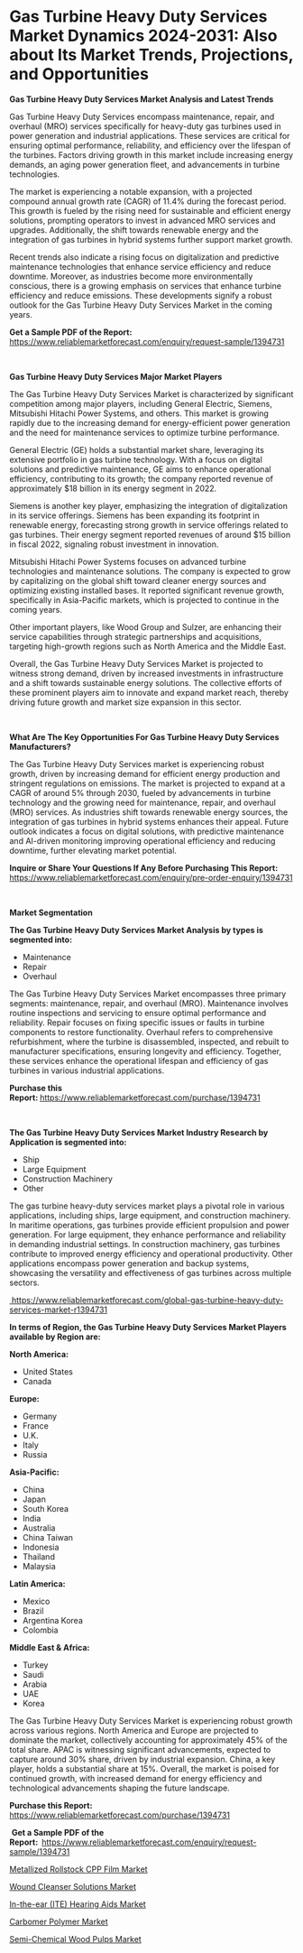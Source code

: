 <p><h1>Gas Turbine Heavy Duty Services Market Dynamics 2024-2031: Also about Its Market Trends, Projections, and Opportunities</h1></p><p><strong>Gas Turbine Heavy Duty Services Market Analysis and Latest Trends</strong></p>
<p><p>Gas Turbine Heavy Duty Services encompass maintenance, repair, and overhaul (MRO) services specifically for heavy-duty gas turbines used in power generation and industrial applications. These services are critical for ensuring optimal performance, reliability, and efficiency over the lifespan of the turbines. Factors driving growth in this market include increasing energy demands, an aging power generation fleet, and advancements in turbine technologies.</p><p>The market is experiencing a notable expansion, with a projected compound annual growth rate (CAGR) of 11.4% during the forecast period. This growth is fueled by the rising need for sustainable and efficient energy solutions, prompting operators to invest in advanced MRO services and upgrades. Additionally, the shift towards renewable energy and the integration of gas turbines in hybrid systems further support market growth.</p><p>Recent trends also indicate a rising focus on digitalization and predictive maintenance technologies that enhance service efficiency and reduce downtime. Moreover, as industries become more environmentally conscious, there is a growing emphasis on services that enhance turbine efficiency and reduce emissions. These developments signify a robust outlook for the Gas Turbine Heavy Duty Services Market in the coming years.</p></p>
<p><strong>Get a Sample PDF of the Report:&nbsp;</strong> <a href="https://www.reliablemarketforecast.com/enquiry/request-sample/1394731">https://www.reliablemarketforecast.com/enquiry/request-sample/1394731</a></p>
<p>&nbsp;</p>
<p><strong>Gas Turbine Heavy Duty Services Major Market Players</strong></p>
<p><p>The Gas Turbine Heavy Duty Services Market is characterized by significant competition among major players, including General Electric, Siemens, Mitsubishi Hitachi Power Systems, and others. This market is growing rapidly due to the increasing demand for energy-efficient power generation and the need for maintenance services to optimize turbine performance.</p><p>General Electric (GE) holds a substantial market share, leveraging its extensive portfolio in gas turbine technology. With a focus on digital solutions and predictive maintenance, GE aims to enhance operational efficiency, contributing to its growth; the company reported revenue of approximately $18 billion in its energy segment in 2022.</p><p>Siemens is another key player, emphasizing the integration of digitalization in its service offerings. Siemens has been expanding its footprint in renewable energy, forecasting strong growth in service offerings related to gas turbines. Their energy segment reported revenues of around $15 billion in fiscal 2022, signaling robust investment in innovation.</p><p>Mitsubishi Hitachi Power Systems focuses on advanced turbine technologies and maintenance solutions. The company is expected to grow by capitalizing on the global shift toward cleaner energy sources and optimizing existing installed bases. It reported significant revenue growth, specifically in Asia-Pacific markets, which is projected to continue in the coming years.</p><p>Other important players, like Wood Group and Sulzer, are enhancing their service capabilities through strategic partnerships and acquisitions, targeting high-growth regions such as North America and the Middle East.</p><p>Overall, the Gas Turbine Heavy Duty Services Market is projected to witness strong demand, driven by increased investments in infrastructure and a shift towards sustainable energy solutions. The collective efforts of these prominent players aim to innovate and expand market reach, thereby driving future growth and market size expansion in this sector.</p></p>
<p>&nbsp;</p>
<p><strong>What Are The Key Opportunities For Gas Turbine Heavy Duty Services Manufacturers?</strong></p>
<p><p>The Gas Turbine Heavy Duty Services market is experiencing robust growth, driven by increasing demand for efficient energy production and stringent regulations on emissions. The market is projected to expand at a CAGR of around 5% through 2030, fueled by advancements in turbine technology and the growing need for maintenance, repair, and overhaul (MRO) services. As industries shift towards renewable energy sources, the integration of gas turbines in hybrid systems enhances their appeal. Future outlook indicates a focus on digital solutions, with predictive maintenance and AI-driven monitoring improving operational efficiency and reducing downtime, further elevating market potential.</p></p>
<p><strong>Inquire or Share Your Questions If Any Before Purchasing This Report:</strong> <a href="https://www.reliablemarketforecast.com/enquiry/pre-order-enquiry/1394731">https://www.reliablemarketforecast.com/enquiry/pre-order-enquiry/1394731</a></p>
<p>&nbsp;</p>
<p><strong>Market Segmentation</strong></p>
<p><strong>The Gas Turbine Heavy Duty Services Market Analysis by types is segmented into:</strong></p>
<p><ul><li>Maintenance</li><li>Repair</li><li>Overhaul</li></ul></p>
<p><p>The Gas Turbine Heavy Duty Services Market encompasses three primary segments: maintenance, repair, and overhaul (MRO). Maintenance involves routine inspections and servicing to ensure optimal performance and reliability. Repair focuses on fixing specific issues or faults in turbine components to restore functionality. Overhaul refers to comprehensive refurbishment, where the turbine is disassembled, inspected, and rebuilt to manufacturer specifications, ensuring longevity and efficiency. Together, these services enhance the operational lifespan and efficiency of gas turbines in various industrial applications.</p></p>
<p><strong>Purchase this Report:&nbsp;</strong><a href="https://www.reliablemarketforecast.com/purchase/1394731">https://www.reliablemarketforecast.com/purchase/1394731</a></p>
<p>&nbsp;</p>
<p><strong>The Gas Turbine Heavy Duty Services Market Industry Research by Application is segmented into:</strong></p>
<p><ul><li>Ship</li><li>Large Equipment</li><li>Construction Machinery</li><li>Other</li></ul></p>
<p><p>The gas turbine heavy-duty services market plays a pivotal role in various applications, including ships, large equipment, and construction machinery. In maritime operations, gas turbines provide efficient propulsion and power generation. For large equipment, they enhance performance and reliability in demanding industrial settings. In construction machinery, gas turbines contribute to improved energy efficiency and operational productivity. Other applications encompass power generation and backup systems, showcasing the versatility and effectiveness of gas turbines across multiple sectors.</p></p>
<p><a href="https://www.reliablemarketforecast.com/global-gas-turbine-heavy-duty-services-market-r1394731">&nbsp;https://www.reliablemarketforecast.com/global-gas-turbine-heavy-duty-services-market-r1394731</a></p>
<p><strong>In terms of Region, the Gas Turbine Heavy Duty Services Market Players available by Region are:</strong></p>
<p>
    <p> <strong> North America: </strong>
        <ul>
            <li>United States</li>
            <li>Canada</li>
        </ul>
        </p> 
    <p> <strong> Europe: </strong>
        <ul>
            <li>Germany</li>
            <li>France</li>
            <li>U.K.</li>
            <li>Italy</li>
            <li>Russia</li>
        </ul>
        </p> 
    <p> <strong> Asia-Pacific: </strong>
        <ul>
            <li>China</li>
            <li>Japan</li>
            <li>South Korea</li>
            <li>India</li>
            <li>Australia</li>
            <li>China Taiwan</li>
            <li>Indonesia</li>
            <li>Thailand</li>
            <li>Malaysia</li>
        </ul>
        </p> 
    <p> <strong> Latin America: </strong>
        <ul>
            <li>Mexico</li>
            <li>Brazil</li>
            <li>Argentina Korea</li>
            <li>Colombia</li>
        </ul>
        </p> 
    <p> <strong> Middle East & Africa: </strong>
        <ul>
            <li>Turkey</li>
            <li>Saudi</li>
            <li>Arabia</li>
            <li>UAE</li>
            <li>Korea</li>
        </ul>
    </p>
    </p>
<p><p>The Gas Turbine Heavy Duty Services Market is experiencing robust growth across various regions. North America and Europe are projected to dominate the market, collectively accounting for approximately 45% of the total share. APAC is witnessing significant advancements, expected to capture around 30% share, driven by industrial expansion. China, a key player, holds a substantial share at 15%. Overall, the market is poised for continued growth, with increased demand for energy efficiency and technological advancements shaping the future landscape.</p></p>
<p><strong>Purchase this Report: </strong><a href="https://www.reliablemarketforecast.com/purchase/1394731">https://www.reliablemarketforecast.com/purchase/1394731</a></p>
<p>&nbsp;<strong>Get a Sample PDF of the Report:&nbsp;&nbsp;</strong><a href="https://www.reliablemarketforecast.com/enquiry/request-sample/1394731">https://www.reliablemarketforecast.com/enquiry/request-sample/1394731</a></p>
<p><strong></strong></p>
<p><p><a href="https://issuu.com/reportprime-2/docs/metallized-rollstock-cpp-film-marke_b07d68338bb5b1">Metallized Rollstock CPP Film Market</a></p><p><a href="https://github.com/GroverBarry/Market-Research-Report-List-7/blob/main/wound-cleanser-solutions-market.md">Wound Cleanser Solutions Market</a></p><p><a href="https://github.com/WayneHopkins413/Market-Research-Report-List-1/blob/main/in-the-ear-ite-hearing-aids-market.md">In-the-ear (ITE) Hearing Aids Market</a></p><p><a href="https://www.linkedin.com/pulse/global-carbomer-polymer-market-sector2024-2031-metrics-jvxif?trackingId=QNRzFg93QtWW8lkZIOqIzA%3D%3D">Carbomer Polymer Market</a></p><p><a href="https://issuu.com/reportprime-2/docs/semi-chemical-wood-pulps-market-siz_91428907441681">Semi-Chemical Wood Pulps Market</a></p></p>